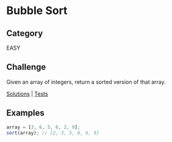 # Bubble Sort

## Category

EASY

## Challenge

Given an array of integers, return a sorted version of that array.

[Solutions](solution.js) | [Tests](solution.test.js)

## Examples

```js
array = [3, 6, 5, 6, 2, 9];
sort(array); // [2, 3, 5, 6, 6, 9]
```
